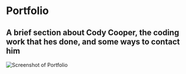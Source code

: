 # Portfolio

## A brief section about Cody Cooper, the coding work that hes done, and some ways to contact him

![Screenshot of Portfolio](https://user-images.githubusercontent.com/99047158/168513225-258688cd-35fe-46e7-af98-5e6c8a19bebf.png)



